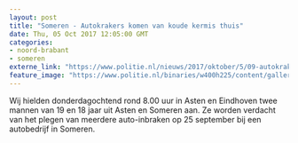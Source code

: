 ```yaml
---
layout: post
title: "Someren - Autokrakers komen van koude kermis thuis"
date: Thu, 05 Oct 2017 12:05:00 GMT
categories: 
- noord-brabant 
- someren 
externe_link: "https://www.politie.nl/nieuws/2017/oktober/5/09-autokrakers-komen-van-koude-kermis-thuis.html"
feature_image: "https://www.politie.nl/binaries/w400h225/content/gallery/politie/nieuws/2017/oktober/09-ob/kermis-tilburg2klein.jpg"
---
```


Wij hielden donderdagochtend rond 8.00 uur in Asten en Eindhoven twee mannen van 19 en 18 jaar uit Asten en Someren aan. Ze worden verdacht van het plegen van meerdere auto-inbraken op 25 september bij een autobedrijf in Someren.
